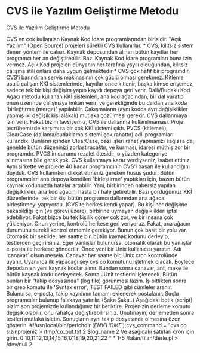 # CVS ile Yazılım Geliştirme Metodu


CVS ile Yazılım Geliştirme Metodu



 CVS en cok kullanılan Kaynak Kod İdare programlarından birisidir. "Açık Yazılım" (Open Source) projeleri sürekli CVS kullanırlar.                *  CVS, kilitsiz sistem denen yöntem ile calışır. Kaynak deposundan alınan bütün kayıtlar her programcı her an değiştirebilir. Bazı Kaynak Kod İdare programları buna izin vermez. Açık Kod projeleri dünyanın her tarafına yayılı olduğundan, kilitsiz çalışma stili onlara daha uygun gelmektedir    *  CVS çok hafif bir programdır, CVS'i barındıran servis makinasının çok güçlü olması gerekmez.              Kitleme usulü çalışan KKI sistemlerinde, kayıtlar once kitlenir, başka kimse erişemez, sadece tek bir kişi değişim yapıp kayıdı depoya geri verir.               Dallı/Budaklı Kod Ağacı metodu kullanan KKİ sistemleri, ana kod ağacından, bir dal yaratıp onun üzerinde çalışmaya imkan verir, ve gerektiğinde bu daldan ana koda 'birleğtirme (merge)' yapılabilir. Çakışmaların (aynı kodda ayrı değişiklikler yapmış iki değişik kişi alâkalı) mutlaka çözülmesi gerekir. CVS dallanmaya  izin verir. Fakat bizim tavsiyemiz, CVS ile dallanma kullanılmaması.               Proje tecrübemizde karşımıza bir çok KKİ sistemi çıktı. PVCS (kitlemeli), ClearCase (dallama/budaklama sistemi çok rahattır) adlı programları kullandık. Bunların içinden ClearCase, bazı işleri rahat yapmanızı sağlasa da, genelde bütün düzeninizi zorlastıracaktır, ve kurması, idaresi müthiş zor bir programdır. PVCS'in durumu rezalet ötesidir, o yüzden kategoriye alınmasına bile gerek yok.              CVS kullanmaya karar verdiyseniz, isabet ettiniz. Aynı şirkette ve projede 40 kadar programcının CVS'i başarı ile kullandığını duyduk. CVS kullanırken dikkat etmeniz gereken husus şudur:               Bütün programcılar, ana depoya kendileri 'birleştirme' yaptıkları için, bazen bütün kaynak kodunuzda hatalar artabilir. Yani, birbirinden habersiz yapılan değişiklikler, ana kod ağacını hasta bir hale getirebilir. Bazı gördüğümüz KKİ düzenlerinde, tek bir kişi bütün programcı dallarından ana ağaca birleştirmeyi yapıyordu. (CVS'te herkes kendi yapar). Bu kişi her değişime bakabildiği için (ve görevi üzere), birbirine uymayan değişiklikleri iptal edebiliyor. Fakat bizce bu tek kişilik görev çok zor, ve bir insana çok yükleniyor.              Onun yerine, kontrolü herkese geri veriyoruz. Fakat, ana ağacın durumunu surekli kontrol etmemiz gerekiyor. Bunun çok basit bir yolu var. Otomatik bir şekilde, her saatte bir, bütün kaynak kodunu derleyip, testlerden geçirirsiniz. Eger yanlışlar bulunursa, otomatik olarak bu yanlışlar e-posta ile herkese gönderilir.               Önce yeni bir Unix kullanıcısı yaratın. Adı 'canavar' olsun mesela. Canavar her saatte bir, Unix cron kontrolünde uyanır. Uyanınca ilk yapacağı şey cvs co komutunu işletmek olacak. Böylece depodan en yeni kaynak kodlar alınır.               Bundan sonra canavar, ant, make ile bütün kaynak kodu derleyecek. Sonra JUnit testlerini işletecek. Bütün bunları bir "takip dosyasında" (log file) görünmesi lâzım. İş bittikten sonra bir grep komutu ile 'Syntax error', TEST FAILED gibi cümleler aranır. Bulunursa, e-posta, takip kayıdının tamamı eklenerek postalanır. Suçlu programcılar bulunup falakaya yatırılır. (Şaka Şaka..)               Aşağıdaki betik (script) bizim son projemizde kullandığımız bir betiktire. Projenizin derleme komutu değişik olabilir, onu rahatça değiştirebilirsiniz. Unutmayın, derlemeden sonra  testleri mutlaka işletin. Sonuçların aynı takip dosyasında olmasına özen gösterin.                #!/usr/local/bin/perlchdir ($ENV{'HOME'});$cvs_command = "cvs co sizinprojeniz > /tmp/co_out.txt 2 $log_name 2               Ve aşağıdaki satırları cron için girin.  0 10,11,12,13,14,15,16,17,18,19,20,21,22 * * 1-5 /falan/filan/derle.pl > /dev/null 2




